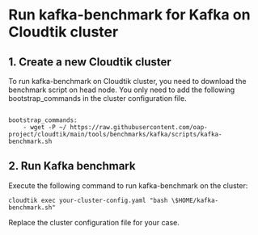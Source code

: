 # Run kafka-benchmark for Kafka on Cloudtik cluster

## 1. Create a new Cloudtik cluster
To run kafka-benchmark on Cloudtik cluster, you need to download the benchmark script on head node.
You only need to add the following bootstrap_commands in the cluster configuration file.
```buildoutcfg

bootstrap_commands:
    - wget -P ~/ https://raw.githubusercontent.com/oap-project/cloudtik/main/tools/benchmarks/kafka/scripts/kafka-benchmark.sh
```

## 2. Run Kafka benchmark

Execute the following command to run kafka-benchmark on the cluster:
```buildoutcfg
cloudtik exec your-cluster-config.yaml "bash \$HOME/kafka-benchmark.sh"
```
Replace the cluster configuration file for your case. 
